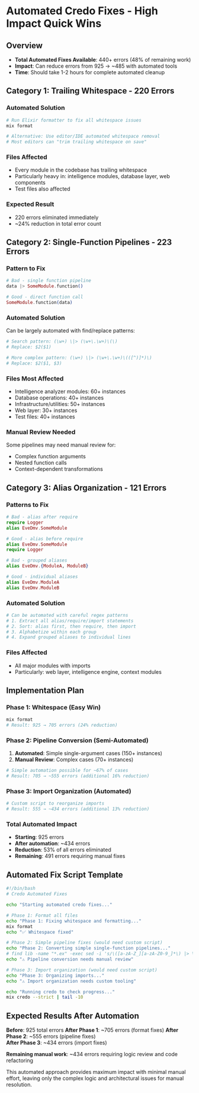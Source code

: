 # Automated Credo Fixes - High Impact Quick Wins

## Overview
- **Total Automated Fixes Available**: 440+ errors (48% of remaining work)
- **Impact**: Can reduce errors from 925 → ~485 with automated tools
- **Time**: Should take 1-2 hours for complete automated cleanup

## Category 1: Trailing Whitespace - 220 Errors

### **Automated Solution**
```bash
# Run Elixir formatter to fix all whitespace issues
mix format

# Alternative: Use editor/IDE automated whitespace removal
# Most editors can "trim trailing whitespace on save"
```

### **Files Affected**
- Every module in the codebase has trailing whitespace
- Particularly heavy in: intelligence modules, database layer, web components
- Test files also affected

### **Expected Result**
- 220 errors eliminated immediately
- ~24% reduction in total error count

## Category 2: Single-Function Pipelines - 223 Errors

### **Pattern to Fix**
```elixir
# Bad - single function pipeline
data |> SomeModule.function()

# Good - direct function call  
SomeModule.function(data)
```

### **Automated Solution**
Can be largely automated with find/replace patterns:
```bash
# Search pattern: (\w+) \|> (\w+\.\w+)\(\)
# Replace: $2($1)

# More complex pattern: (\w+) \|> (\w+\.\w+)\(([^)]*)\)
# Replace: $2($1, $3)
```

### **Files Most Affected**
- Intelligence analyzer modules: 60+ instances
- Database operations: 40+ instances  
- Infrastructure/utilities: 50+ instances
- Web layer: 30+ instances
- Test files: 40+ instances

### **Manual Review Needed**
Some pipelines may need manual review for:
- Complex function arguments
- Nested function calls
- Context-dependent transformations

## Category 3: Alias Organization - 121 Errors

### **Patterns to Fix**
```elixir
# Bad - alias after require
require Logger
alias EveDmv.SomeModule

# Good - alias before require  
alias EveDmv.SomeModule
require Logger

# Bad - grouped aliases
alias EveDmv.{ModuleA, ModuleB}

# Good - individual aliases
alias EveDmv.ModuleA  
alias EveDmv.ModuleB
```

### **Automated Solution**
```bash
# Can be automated with careful regex patterns
# 1. Extract all alias/require/import statements
# 2. Sort: alias first, then require, then import
# 3. Alphabetize within each group
# 4. Expand grouped aliases to individual lines
```

### **Files Affected**
- All major modules with imports
- Particularly: web layer, intelligence engine, context modules

## Implementation Plan

### **Phase 1: Whitespace (Easy Win)**
```bash
mix format
# Result: 925 → 705 errors (24% reduction)
```

### **Phase 2: Pipeline Conversion (Semi-Automated)**
1. **Automated**: Simple single-argument cases (150+ instances)
2. **Manual Review**: Complex cases (70+ instances)
```bash
# Simple automation possible for ~67% of cases
# Result: 705 → ~555 errors (additional 16% reduction)
```

### **Phase 3: Import Organization (Automated)**
```bash
# Custom script to reorganize imports
# Result: 555 → ~434 errors (additional 13% reduction)
```

### **Total Automated Impact**
- **Starting**: 925 errors
- **After automation**: ~434 errors  
- **Reduction**: 53% of all errors eliminated
- **Remaining**: 491 errors requiring manual fixes

## Automated Fix Script Template

```bash
#!/bin/bash
# Credo Automated Fixes

echo "Starting automated credo fixes..."

# Phase 1: Format all files
echo "Phase 1: Fixing whitespace and formatting..."
mix format
echo "✅ Whitespace fixed"

# Phase 2: Simple pipeline fixes (would need custom script)
echo "Phase 2: Converting simple single-function pipelines..."
# find lib -name "*.ex" -exec sed -i 's/\([a-zA-Z_][a-zA-Z0-9_]*\) |> \([A-Z][a-zA-Z0-9_]*\.[a-z][a-zA-Z0-9_]*\)()/\2(\1)/g' {} \;
echo "⚠️ Pipeline conversion needs manual review"

# Phase 3: Import organization (would need custom script)  
echo "Phase 3: Organizing imports..."
echo "⚠️ Import organization needs custom tooling"

echo "Running credo to check progress..."
mix credo --strict | tail -10
```

## Expected Results After Automation

**Before**: 925 total errors
**After Phase 1**: ~705 errors (format fixes)
**After Phase 2**: ~555 errors (pipeline fixes)  
**After Phase 3**: ~434 errors (import fixes)

**Remaining manual work**: ~434 errors requiring logic review and code refactoring

This automated approach provides maximum impact with minimal manual effort, leaving only the complex logic and architectural issues for manual resolution.